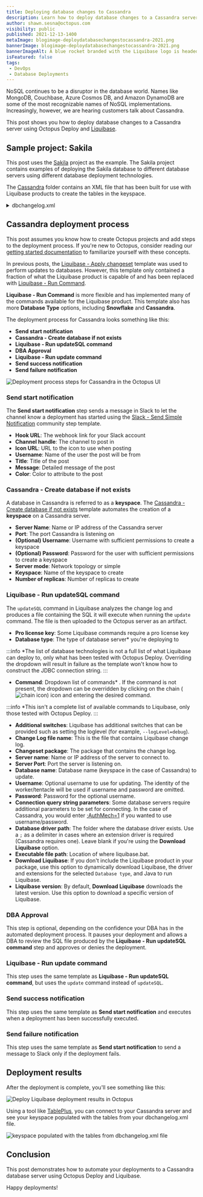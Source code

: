 ```yaml
---
title: Deploying database changes to Cassandra
description: Learn how to deploy database changes to a Cassandra server using Octopus Deploy and Liquibase.
author: shawn.sesna@octopus.com
visibility: public
published: 2021-12-13-1400
metaImage: blogimage-deploydatabasechangestocassandra-2021.png
bannerImage: blogimage-deploydatabasechangestocassandra-2021.png
bannerImageAlt: A blue rocket branded with the Liquibase logo is headed towards a purple tower which is a stylized, oversized database icon
isFeatured: false
tags:
 - DevOps
 - Database Deployments
---
```


NoSQL continues to be a disruptor in the database world.  Names like MongoDB, Couchbase, Azure Cosmos DB, and Amazon DynamoDB are some of the most recognizable names of NoSQL implementations.  Increasingly, however, we are hearing customers talk about Cassandra.

This post shows you how to deploy database changes to a Cassandra server using Octopus Deploy and [Liquibase](https://liquibase.org).

## Sample project: Sakila
This post uses the [Sakila](https://bitbucket.org/octopussamples/sakila/src/master/) project as the example.  The Sakila project contains examples of deploying the Sakila database to different database servers using different database deployment technologies.  

The [Cassandra](https://bitbucket.org/octopussamples/sakila/src/master/src/liquibase/cassandra/) folder contains an XML file that has been built for use with Liquibase products to create the tables in the keyspace.

<details>
<summary>dbchangelog.xml</summary>
<p>

```xml
<?xml version="1.1" encoding="UTF-8" standalone="no"?>
<databaseChangeLog xmlns="http://www.liquibase.org/xml/ns/dbchangelog" xmlns:ext="http://www.liquibase.org/xml/ns/dbchangelog-ext" xmlns:pro="http://www.liquibase.org/xml/ns/pro" xmlns:xsi="http://www.w3.org/2001/XMLSchema-instance" xsi:schemaLocation="http://www.liquibase.org/xml/ns/dbchangelog-ext http://www.liquibase.org/xml/ns/dbchangelog/dbchangelog-ext.xsd http://www.liquibase.org/xml/ns/pro http://www.liquibase.org/xml/ns/pro/liquibase-pro-3.9.xsd http://www.liquibase.org/xml/ns/dbchangelog http://www.liquibase.org/xml/ns/dbchangelog/dbchangelog-3.9.xsd">
    <changeSet author="Shawn.Sesna (generated)" id="1603898648791-1">
        <createTable tableName="category">
            <column name="category_id" type="int">
                <constraints nullable="false" primaryKey="true" primaryKeyName="PK_category_category_id"/>
            </column>
            <column name="name" type="varchar">
                <constraints nullable="false"/>
            </column>
            <column name="last_update" type="date">
                <constraints nullable="false"/>
            </column>
        </createTable>
    </changeSet>
    <changeSet author="Shawn.Sesna (generated)" id="1603898648791-2">
        <createTable tableName="language">
            <column  name="language_id" type="int">
                <constraints nullable="false" primaryKey="true" primaryKeyName="PK_language_language_id"/>
            </column>
            <column name="name" type="varchar">
                <constraints nullable="false"/>
            </column>
            <column name="last_update" type="date">
                <constraints nullable="false"/>
            </column>
        </createTable>
    </changeSet>
    <changeSet author="Shawn.Sesna (generated)" id="1603898648791-3">
        <createTable tableName="address">
            <column  name="address_id" type="int">
                <constraints nullable="false" primaryKey="true" primaryKeyName="PK_address_address_id"/>
            </column>
            <column name="address" type="varchar">
                <constraints nullable="false"/>
            </column>
            <column name="address2" type="varchar"/>
            <column name="district" type="varchar">
                <constraints nullable="false"/>
            </column>
            <column name="city_id" type="int">
                <constraints nullable="false"/>
            </column>
            <column name="postal_code" type="varchar"/>
            <column name="phone" type="varchar">
                <constraints nullable="false"/>
            </column>
            <column name="last_update" type="date">
                <constraints nullable="false"/>
            </column>
        </createTable>
    </changeSet>
    <changeSet author="Shawn.Sesna (generated)" id="1603898648791-4">
        <createTable tableName="film">
            <column  name="film_id" type="int">
                <constraints nullable="false" primaryKey="true" primaryKeyName="PK_film_film_id"/>
            </column>
            <column name="title" type="varchar">
                <constraints nullable="false"/>
            </column>
            <column name="description" type="varchar"/>
            <column name="release_year" type="int"/>
            <column name="language_id" type="int">
                <constraints nullable="false"/>
            </column>
            <column name="original_language_id" type="int"/>
            <column name="rental_duration" type="int">
                <constraints nullable="false"/>
            </column>
            <column name="rental_rate" type="decimal">
                <constraints nullable="false"/>
            </column>
            <column name="length" type="int"/>
            <column name="replacement_cost" type="decimal">
                <constraints nullable="false"/>
            </column>
            <column name="rating" type="varchar"/>
            <column name="special_features" type="varchar"/>
            <column name="last_update" type="date">
                <constraints nullable="false"/>
            </column>
        </createTable>
    </changeSet>
    <changeSet author="Shawn.Sesna (generated)" id="1603898648791-5">
        <createTable tableName="staff">
            <column  name="staff_id" type="int">
                <constraints nullable="false" primaryKey="true" primaryKeyName="PK_staff_staff_id"/>
            </column>
            <column name="first_name" type="varchar">
                <constraints nullable="false"/>
            </column>
            <column name="last_name" type="varchar">
                <constraints nullable="false"/>
            </column>
            <column name="address_id" type="int">
                <constraints nullable="false"/>
            </column>
            <column name="picture" type="blob"/>
            <column name="email" type="varchar"/>
            <column name="store_id" type="int">
                <constraints nullable="false"/>
            </column>
            <column name="active" type="boolean">
                <constraints nullable="false"/>
            </column>
            <column name="username" type="varchar">
                <constraints nullable="false"/>
            </column>
            <column name="password" type="varchar"/>
            <column name="last_update" type="date">
                <constraints nullable="false"/>
            </column>
        </createTable>
    </changeSet>
    <changeSet author="Shawn.Sesna (generated)" id="1603898648791-6">
        <createTable tableName="store">
            <column  name="store_id" type="int">
                <constraints nullable="false" primaryKey="true" primaryKeyName="PK_store_store_id"/>
            </column>
            <column name="manager_staff_id" type="int">
                <constraints nullable="false"/>
            </column>
            <column name="address_id" type="int">
                <constraints nullable="false"/>
            </column>
            <column name="last_update" type="date">
                <constraints nullable="false"/>
            </column>
        </createTable>
    </changeSet>
    <changeSet author="Shawn.Sesna (generated)" id="1603898648791-7">
        <createTable tableName="rental">
            <column  name="rental_id" type="int">
                <constraints nullable="false" primaryKey="true" primaryKeyName="PK_rental_rental_id"/>
            </column>
            <column name="rental_date" type="date">
                <constraints nullable="false"/>
            </column>
            <column name="inventory_id" type="int">
                <constraints nullable="false"/>
            </column>
            <column name="customer_id" type="int">
                <constraints nullable="false"/>
            </column>
            <column name="return_date" type="date"/>
            <column name="staff_id" type="int">
                <constraints nullable="false"/>
            </column>
            <column name="last_update" type="date">
                <constraints nullable="false"/>
            </column>
        </createTable>
    </changeSet>
    <changeSet author="Shawn.Sesna (generated)" id="1603898648791-8">
        <createTable tableName="city">
            <column  name="city_id" type="int">
                <constraints nullable="false" primaryKey="true" primaryKeyName="PK_city_city_id"/>
            </column>
            <column name="city" type="varchar">
                <constraints nullable="false"/>
            </column>
            <column name="country_id" type="int">
                <constraints nullable="false"/>
            </column>
            <column name="last_update" type="date">
                <constraints nullable="false"/>
            </column>
        </createTable>
    </changeSet>
    <changeSet author="Shawn.Sesna (generated)" id="1603898648791-9">
        <createTable tableName="film_actor">
            <column name="actor_id" type="int">
                <constraints nullable="false" primaryKey="true" primaryKeyName="PK_film_actor_actor_id"/>
            </column>
            <column name="film_id" type="int">
                <constraints nullable="false" primaryKey="true" primaryKeyName="PK_film_actor_actor_id"/>
            </column>
            <column name="last_update" type="date">
                <constraints nullable="false"/>
            </column>
        </createTable>
    </changeSet>
    <changeSet author="Shawn.Sesna (generated)" id="1603898648791-10">
        <createTable tableName="film_category">
            <column name="film_id" type="int">
                <constraints nullable="false" primaryKey="true" primaryKeyName="PK_film_category_film_id"/>
            </column>
            <column name="category_id" type="int">
                <constraints nullable="false" primaryKey="true" primaryKeyName="PK_film_category_film_id"/>
            </column>
            <column name="last_update" type="date">
                <constraints nullable="false"/>
            </column>
        </createTable>
    </changeSet>
    <changeSet author="Shawn.Sesna (generated)" id="1603898648791-11">
        <createTable tableName="film_text">
            <column name="film_id" type="int">
                <constraints nullable="false" primaryKey="true" primaryKeyName="PK_film_text_film_id"/>
            </column>
            <column name="title" type="varchar">
                <constraints nullable="false"/>
            </column>
            <column name="description" type="varchar"/>
        </createTable>
    </changeSet>
    <changeSet author="Shawn.Sesna (generated)" id="1603898648791-12">
        <createTable tableName="actor">
            <column  name="actor_id" type="int">
                <constraints nullable="false" primaryKey="true" primaryKeyName="PK_actor_actor_id"/>
            </column>
            <column name="first_name" type="varchar">
                <constraints nullable="false"/>
            </column>
            <column name="last_name" type="varchar">
                <constraints nullable="false"/>
            </column>
            <column name="last_update" type="date">
                <constraints nullable="false"/>
            </column>
        </createTable>
    </changeSet>
    <changeSet author="Shawn.Sesna (generated)" id="1603898648791-13">
        <createTable tableName="inventory">
            <column  name="inventory_id" type="int">
                <constraints nullable="false" primaryKey="true" primaryKeyName="PK_inventory_inventory_id"/>
            </column>
            <column name="film_id" type="int">
                <constraints nullable="false"/>
            </column>
            <column name="store_id" type="int">
                <constraints nullable="false"/>
            </column>
            <column name="last_update" type="date">
                <constraints nullable="false"/>
            </column>
        </createTable>
    </changeSet>
    <changeSet author="Shawn.Sesna (generated)" id="1603898648791-14">
        <createTable tableName="customer">
            <column  name="customer_id" type="int">
                <constraints nullable="false" primaryKey="true" primaryKeyName="PK_customer_customer_id"/>
            </column>
            <column name="store_id" type="int">
                <constraints nullable="false"/>
            </column>
            <column name="first_name" type="varchar">
                <constraints nullable="false"/>
            </column>
            <column name="last_name" type="varchar">
                <constraints nullable="false"/>
            </column>
            <column name="email" type="varchar"/>
            <column name="address_id" type="int">
                <constraints nullable="false"/>
            </column>
            <column name="active" type="boolean">
                <constraints nullable="false"/>
            </column>
            <column name="create_date" type="date">
                <constraints nullable="false"/>
            </column>
            <column name="last_update" type="date"/>
        </createTable>
    </changeSet>
    <changeSet author="Shawn.Sesna (generated)" id="1603898648791-15">
        <createTable tableName="country">
            <column  name="country_id" type="int">
                <constraints nullable="false" primaryKey="true" primaryKeyName="PK_country_country_id"/>
            </column>
            <column name="country" type="varchar">
                <constraints nullable="false"/>
            </column>
            <column name="last_update" type="date">
                <constraints nullable="false"/>
            </column>
        </createTable>
    </changeSet>
    <changeSet author="Shawn.Sesna (generated)" id="1603898648791-16">
        <createTable tableName="payment">
            <column  name="payment_id" type="int">
                <constraints nullable="false" primaryKey="true" primaryKeyName="PK_payment_payment_id"/>
            </column>
            <column name="customer_id" type="int">
                <constraints nullable="false"/>
            </column>
            <column name="staff_id" type="int">
                <constraints nullable="false"/>
            </column>
            <column name="rental_id" type="int"/>
            <column name="amount" type="decimal">
                <constraints nullable="false"/>
            </column>
            <column name="payment_date" type="date">
                <constraints nullable="false"/>
            </column>
            <column name="last_update" type="date"/>
        </createTable>
    </changeSet>
 </databaseChangeLog>

```
In this post, you use a build server or the [Octopus command line interface (CLI)](https://octopus.com/docs/octopus-rest-api/octopus-cli) to package the dbchangelog.xml file into a .zip package for deployment.

</p>
</details>

## Cassandra deployment process
This post assumes you know how to create Octopus projects and add steps to the deployment process.  If you're new to Octopus, consider reading our [getting started documentation](https://octopus.com/docs/getting-started) to familiarize yourself with these concepts.

In previous posts, the [Liquibase - Apply changeset](https://library.octopus.com/step-templates/6a276a58-d082-425f-a77a-ff7b3979ce2e/actiontemplate-liquibase-apply-changeset) template was used to perform updates to databases.  However, this template only contained a fraction of what the Liquibase product is capable of and has been replaced with [Liquibase - Run Command](https://library.octopus.com/step-templates/36df3e84-8501-4f2a-85cc-bd9eb22030d1/actiontemplate-liquibase-run-command).  

**Liquibase - Run Command** is more flexible and has implemented many of the commands available for the Liquibase product.  This template also has more **Database Type** options, including **Snowflake** and **Cassandra**.

The deployment process for Cassandra looks something like this:

- **Send start notification**
- **Cassandra - Create database if not exists**
- **Liquibase - Run updateSQL command**
- **DBA Approval**
- **Liquibase - Run update command**
- **Send success notification**
- **Send failure notification**

![Deployment process steps for Cassandra in the Octopus UI](octopus-deploy-process.png)

### Send start notification
The **Send start notification** step sends a message in Slack to let the channel know a deployment has started using the [Slack - Send Simple Notification](https://library.octopus.com/step-templates/99e6f203-3061-4018-9e34-4a3a9c3c3179/actiontemplate-slack-send-simple-notification) community step template.

- **Hook URL**: The webhook link for your Slack account
- **Channel handle**: The channel to post in
- **Icon URL**: URL to the icon to use when posting
- **Username**: Name of the user the post will be from
- **Title**: Title of the post
- **Message**: Detailed message of the post
- **Color**: Color to attribute to the post

### Cassandra - Create database if not exists
A database in Cassandra is referred to as a **keyspace**.  The [Cassandra - Create database if not exists](https://library.octopus.com/step-templates/8ab26143-22d7-4e2f-83a8-f0e2d74a4de2/actiontemplate-cassandra-create-database-if-not-exists) template automates the creation of a **keyspace** on a Cassandra server.

- **Server Name**: Name or IP address of the Cassandra server
- **Port**: The port Cassandra is listening on
- **(Optional) Username**: Username with sufficient permissions to create a keyspace
- **(Optional) Password**: Password for the user with sufficient permissions to create a keyspace
- **Server mode**: Network topology or simple
- **Keyspace**: Name of the keyspace to create
- **Number of replicas**: Number of replicas to create

### Liquibase - Run updateSQL command
The `updateSQL` command in Liquibase analyzes the change log and produces a file containing the SQL it will execute when running the `update` command.  The file is then uploaded to the Octopus server as an artifact.

- **Pro license key**: Some Liquibase commands require a pro license key
- **Database type**: The type of database server* you're deploying to

:::info
*The list of database technologies is not a full list of what Liquibase can deploy to, only what has been tested with Octopus Deploy.  Overriding the dropdown will result in failure as the template won't know how to construct the JDBC connection string.
:::

- **Command**: Dropdown list of commands* .  If the command is not present, the dropdown can be overridden by clicking on the chain (![chain icon](octopus-chain-icon.png)) icon and entering the desired command.

:::info
*This isn't a complete list of available commands to Liquibase, only those tested with Octopus Deploy.
:::

- **Additional switches**: Liquibase has additional switches that can be provided such as setting the loglevel (for example, `--logLevel=debug`).
- **Change Log file name**: This is the file that contains Liquibase change log.
- **Changeset package**: The package that contains the change log.
- **Server name**: Name or IP address of the server to connect to.
- **Server Port**: Port the server is listening on.
- **Database name**: Database name (keyspace in the case of Cassandra) to update.
- **Username**: Optional username to use for updating.  The identity of the worker/tentacle will be used if username and password are omitted.
- **Password**: Password for the optional username.
- **Connection query string parameters**: Some database servers require additional parameters to be set for connecting.  In the case of Cassandra, you would enter [;AuthMech=1](https://downloads.datastax.com/jdbc/cql/2.0.4.1004/Simba%20Cassandra%20JDBC%20Install%20and%20Configuration%20Guide.pdf#page=31) if you wanted to use username/password.
- **Database driver path**: The folder where the database driver exists.  Use a `;` as a delimiter in cases where an extension driver is required (Cassandra requires one).  Leave blank if you're using the **Download Liquibase** option.
- **Executable file path**: Location of where liquibase.bat.
- **Download Liquibase**: If you don't include the Liquibase product in your package, use this option to dynamically download Liquibase, the driver and extensions for the selected `Database type`, and Java to run Liquibase.
- **Liquibase version**: By default, **Download Liquibase** downloads the latest version.  Use this option to download a specific version of Liquibase.

### DBA Approval
This step is optional, depending on the confidence your DBA has in the automated deployment process. It pauses your deployment and allows a DBA to review the SQL file produced by the **Liquibase - Run updateSQL command** step and approves or denies the deployment.

### Liquibase - Run update command
This step uses the same template as **Liquibase - Run updateSQL command**, but uses the `update` command instead of `updateSQL`.

### Send success notification
This step uses the same template as **Send start notification** and executes when a deployment has been successfully executed.

### Send failure notification
This step uses the same template as **Send start notification** to send a message to Slack only if the deployment fails.

## Deployment results
After the deployment is complete, you'll see something like this:

![Deploy Liquibase deployment results in Octopus](octopus-deploy-success.png)

Using a tool like [TablePlus](https://tableplus.com/), you can connect to your Cassandra server and see your keyspace populated with the tables from your dbchangelog.xml file.

![keyspace populated with the tables from dbchangelog.xml file](tableplus-sakila-tables.png)

## Conclusion
This post demonstrates how to automate your deployments to a Cassandra database server using Octopus Deploy and Liquibase.  

Happy deployments!